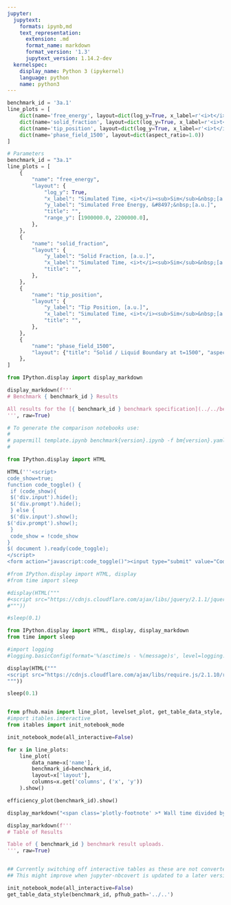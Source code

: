 ```yaml
---
jupyter:
  jupytext:
    formats: ipynb,md
    text_representation:
      extension: .md
      format_name: markdown
      format_version: '1.3'
      jupytext_version: 1.14.2-dev
  kernelspec:
    display_name: Python 3 (ipykernel)
    language: python
    name: python3
---
```


```python papermill={"duration": 0.013332, "end_time": "2023-03-14T23:19:22.626102", "exception": false, "start_time": "2023-03-14T23:19:22.612770", "status": "completed"} tags=["parameters"]
benchmark_id = '3a.1'
line_plots = [
    dict(name='free_energy', layout=dict(log_y=True, x_label=r'<i>t</i>', y_label=r'&#8497;', range_y=[1.8e6, 2.4e6], title="Free Energy v Time")),
    dict(name='solid_fraction', layout=dict(log_y=True, x_label=r'<i>t</i>')),
    dict(name='tip_position', layout=dict(log_y=True, x_label=r'<i>t</i>')),
    dict(name='phase_field_1500', layout=dict(aspect_ratio=1.0))
]
```

```python papermill={"duration": 0.00909, "end_time": "2023-03-14T23:19:22.637410", "exception": false, "start_time": "2023-03-14T23:19:22.628320", "status": "completed"} tags=["injected-parameters"]
# Parameters
benchmark_id = "3a.1"
line_plots = [
    {
        "name": "free_energy",
        "layout": {
            "log_y": True,
            "x_label": "Simulated Time, <i>t</i><sub>Sim</sub>&nbsp;[a.u.]",
            "y_label": "Simulated Free Energy, &#8497;&nbsp;[a.u.]",
            "title": "",
            "range_y": [1900000.0, 2200000.0],
        },
    },
    {
        "name": "solid_fraction",
        "layout": {
            "y_label": "Solid Fraction, [a.u.]",
            "x_label": "Simulated Time, <i>t</i><sub>Sim</sub>&nbsp;[a.u.]",
            "title": "",
        },
    },
    {
        "name": "tip_position",
        "layout": {
            "y_label": "Tip Position, [a.u.]",
            "x_label": "Simulated Time, <i>t</i><sub>Sim</sub>&nbsp;[a.u.]",
            "title": "",
        },
    },
    {
        "name": "phase_field_1500",
        "layout": {"title": "Solid / Liquid Boundary at t=1500", "aspect_ratio": 1.0},
    },
]

```

```python papermill={"duration": 0.009511, "end_time": "2023-03-14T23:19:22.648877", "exception": false, "start_time": "2023-03-14T23:19:22.639366", "status": "completed"} tags=[]
from IPython.display import display_markdown

display_markdown(f'''
# Benchmark { benchmark_id } Results

All results for the [{ benchmark_id } benchmark specification](../../benchmarks/benchmark{ benchmark_id }.ipynb/).
''', raw=True)
```

```python papermill={"duration": 0.007579, "end_time": "2023-03-14T23:19:22.658686", "exception": false, "start_time": "2023-03-14T23:19:22.651107", "status": "completed"} tags=[]
# To generate the comparison notebooks use:
# 
# papermill template.ipynb benchmark{version}.ipynb -f bm{version}.yaml
#
```

```python papermill={"duration": 0.012386, "end_time": "2023-03-14T23:19:22.673240", "exception": false, "start_time": "2023-03-14T23:19:22.660854", "status": "completed"} tags=[]
from IPython.display import HTML

HTML('''<script>
code_show=true; 
function code_toggle() {
 if (code_show){
 $('div.input').hide();
 $('div.prompt').hide();
 } else {
 $('div.input').show();
$('div.prompt').show();
 }
 code_show = !code_show
} 
$( document ).ready(code_toggle);
</script>
<form action="javascript:code_toggle()"><input type="submit" value="Code Toggle"></form>''')
```

```python papermill={"duration": 0.627911, "end_time": "2023-03-14T23:19:23.303760", "exception": false, "start_time": "2023-03-14T23:19:22.675849", "status": "completed"} tags=[]
#from IPython.display import HTML, display
#from time import sleep

#display(HTML("""
#<script src="https://cdnjs.cloudflare.com/ajax/libs/jquery/2.1.1/jquery.min.js"></script>
#"""))

#sleep(0.1)

from IPython.display import HTML, display, display_markdown
from time import sleep

#import logging
#logging.basicConfig(format='%(asctime)s - %(message)s', level=logging.DEBUG)

display(HTML("""
<script src="https://cdnjs.cloudflare.com/ajax/libs/require.js/2.1.10/require.min.js"></script>
"""))

sleep(0.1)


from pfhub.main import line_plot, levelset_plot, get_table_data_style, plot_order_of_accuracy, get_result_data, efficiency_plot
#import itables.interactive
from itables import init_notebook_mode

init_notebook_mode(all_interactive=False)
```

```python papermill={"duration": 20.961287, "end_time": "2023-03-14T23:19:44.267669", "exception": false, "start_time": "2023-03-14T23:19:23.306382", "status": "completed"} tags=[]
for x in line_plots:
    line_plot(
        data_name=x['name'],
        benchmark_id=benchmark_id,
        layout=x['layout'],
        columns=x.get('columns', ('x', 'y'))
    ).show()
```

```python papermill={"duration": 2.119459, "end_time": "2023-03-14T23:19:46.573067", "exception": false, "start_time": "2023-03-14T23:19:44.453608", "status": "completed"} tags=[]
efficiency_plot(benchmark_id).show()

display_markdown("<span class='plotly-footnote' >* Wall time divided by the total simulated time.</span>", raw=True)

```

```python papermill={"duration": 0.189706, "end_time": "2023-03-14T23:19:46.968980", "exception": false, "start_time": "2023-03-14T23:19:46.779274", "status": "completed"} tags=[]
display_markdown(f'''
# Table of Results

Table of { benchmark_id } benchmark result uploads.
''', raw=True)
```

```python papermill={"duration": 0.18621, "end_time": "2023-03-14T23:19:47.339305", "exception": false, "start_time": "2023-03-14T23:19:47.153095", "status": "completed"} tags=[]

```

```python papermill={"duration": 1.130832, "end_time": "2023-03-14T23:19:48.657902", "exception": false, "start_time": "2023-03-14T23:19:47.527070", "status": "completed"} tags=[]
## Currently switching off interactive tables as these are not converted to HTML properly.
## This might improve when jupyter-nbcovert is updated to a later version.

init_notebook_mode(all_interactive=False)
get_table_data_style(benchmark_id, pfhub_path='../..')
```

```python papermill={"duration": 0.194031, "end_time": "2023-03-14T23:19:49.044659", "exception": false, "start_time": "2023-03-14T23:19:48.850628", "status": "completed"} tags=[]

```
